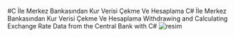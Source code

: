 #C İle Merkez Bankasından Kur Verisi Çekme Ve Hesaplama
C# İle Merkez Bankasından Kur Verisi Çekme Ve Hesaplama
Withdrawing and Calculating Exchange Rate Data from the Central Bank with C#
![resim](https://user-images.githubusercontent.com/91375385/142033788-0d0f956d-d9ba-4cb0-a68d-64915fc78975.png)
